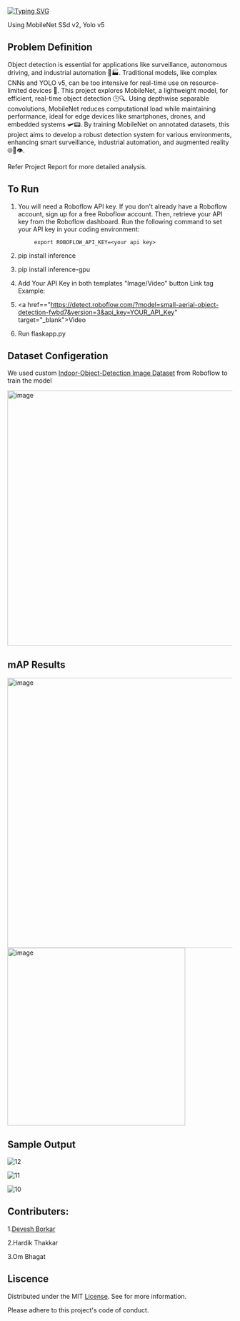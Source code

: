 [![Typing SVG](https://readme-typing-svg.demolab.com?font=Poetsen+One&pause=1000&random=false&width=435&lines=Light+Weight+Object+Detection+%F0%9F%9A%80)](https://git.io/typing-svg)

Using MobileNet SSd v2, Yolo v5

## Problem Definition
Object detection is essential for applications like surveillance, autonomous driving, and industrial automation 🚗🏭. Traditional models, like complex CNNs and YOLO v5, can be too intensive for real-time use on resource-limited devices 📱. This project explores MobileNet, a lightweight model, for efficient, real-time object detection 🕒🔍. Using depthwise separable convolutions, MobileNet reduces computational load while maintaining performance, ideal for edge devices like smartphones, drones, and embedded systems 🛩️📟. By training MobileNet on annotated datasets, this project aims to develop a robust detection system for various environments, enhancing smart surveillance, industrial automation, and augmented reality 🌐🔧👁️.

Refer Project Report for more detailed analysis.

## To Run
1. You will need a Roboflow API key. If you don't already have a Roboflow account, sign up for a free Roboflow account. Then, retrieve your API key from the Roboflow dashboard. Run the following command to set your API key in your coding environment:

            export ROBOFLOW_API_KEY=<your api key>

2.  pip install inference
3.  pip install inference-gpu
4.  Add Your API Key in both templates "Image/Video" button Link tag 
          Example:  <li> <a href=="https://detect.roboflow.com/?model=small-aerial-object-detection-fwbd7&version=3&api_key=YOUR_API_Key" target="_blank">Video</a></li>
5.  Run flaskapp.py

## Dataset Configeration
We used custom [Indoor-Object-Detection Image Dataset](https://universe.roboflow.com/cued-project/indoor-object-detection-brbbt/dataset/2) from Roboflow to train the model

<img width="572" alt="image" src="https://github.com/devesh813/Light-Weight-Object-Detection/assets/117442634/443e4721-7285-4936-b8ca-c180b784907f">


## mAP Results
<img width="605" alt="image" src="https://github.com/devesh813/Light-Weight-Object-Detection/assets/117442634/f1e0d2ce-af03-4c93-9868-9804cf8eeb97">

<img width="398" alt="image" src="https://github.com/devesh813/Light-Weight-Object-Detection/assets/117442634/fb16d88e-dd2b-451d-a2d5-1c2d4a66742f">


## Sample Output
![12](https://github.com/devesh813/Light-Weight-Object-Detection/assets/117442634/040b1c4d-c701-47a2-9e04-ac4b241ee6be)

![11](https://github.com/devesh813/Light-Weight-Object-Detection/assets/117442634/26af7b2f-4ac5-4478-8a6d-0dec997aa6d3)

![10](https://github.com/devesh813/Light-Weight-Object-Detection/assets/117442634/1567980b-3aa5-4029-867b-3a333d48e668)


## Contributers:
1.[Devesh Borkar](https://github.com/devesh813)

2.Hardik Thakkar

3.Om Bhagat

## Liscence
Distributed under the MIT [License](https://github.com/devesh813/Light-Weight-Object-Detection/blob/main/LICENSE). See  for more information.

Please adhere to this project's code of conduct.

